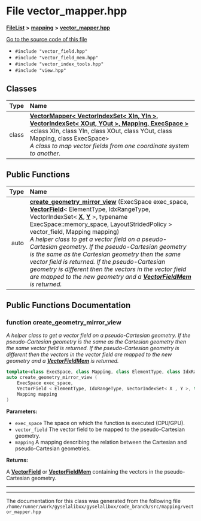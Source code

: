 

# File vector\_mapper.hpp



[**FileList**](files.md) **>** [**mapping**](dir_5300298560c4bf255ab9f36681603d89.md) **>** [**vector\_mapper.hpp**](vector__mapper_8hpp.md)

[Go to the source code of this file](vector__mapper_8hpp_source.md)



* `#include "vector_field.hpp"`
* `#include "vector_field_mem.hpp"`
* `#include "vector_index_tools.hpp"`
* `#include "view.hpp"`















## Classes

| Type | Name |
| ---: | :--- |
| class | [**VectorMapper&lt; VectorIndexSet&lt; XIn, YIn &gt;, VectorIndexSet&lt; XOut, YOut &gt;, Mapping, ExecSpace &gt;**](classVectorMapper_3_01VectorIndexSet_3_01XIn_00_01YIn_01_4_00_01VectorIndexSet_3_01XOut_00_01YOu77c12468788509067d2c0ef34f5e389c.md) &lt;class XIn, class YIn, class XOut, class YOut, class Mapping, class ExecSpace&gt;<br>_A class to map vector fields from one coordinate system to another._  |






















## Public Functions

| Type | Name |
| ---: | :--- |
|  auto | [**create\_geometry\_mirror\_view**](#function-create_geometry_mirror_view) (ExecSpace exec\_space, [**VectorField**](classVectorField.md)&lt; ElementType, IdxRangeType, VectorIndexSet&lt; [**X**](structX.md), [**Y**](structY.md) &gt;, typename ExecSpace::memory\_space, LayoutStridedPolicy &gt; vector\_field, Mapping mapping) <br>_A helper class to get a vector field on a pseudo-Cartesian geometry. If the pseudo-Cartesian geometry is the same as the Cartesian geometry then the same vector field is returned. If the pseudo-Cartesian geometry is different then the vectors in the vector field are mapped to the new geometry and a_ [_**VectorFieldMem**_](classVectorFieldMem.md) _is returned._ |




























## Public Functions Documentation




### function create\_geometry\_mirror\_view 

_A helper class to get a vector field on a pseudo-Cartesian geometry. If the pseudo-Cartesian geometry is the same as the Cartesian geometry then the same vector field is returned. If the pseudo-Cartesian geometry is different then the vectors in the vector field are mapped to the new geometry and a_ [_**VectorFieldMem**_](classVectorFieldMem.md) _is returned._
```C++
template<class ExecSpace, class Mapping, class ElementType, class IdxRangeType, class X, class Y, class LayoutStridedPolicy>
auto create_geometry_mirror_view (
    ExecSpace exec_space,
    VectorField < ElementType, IdxRangeType, VectorIndexSet< X , Y >, typename ExecSpace::memory_space, LayoutStridedPolicy > vector_field,
    Mapping mapping
) 
```





**Parameters:**


* `exec_space` The space on which the function is executed (CPU/GPU). 
* `vector_field` The vector field to be mapped to the pseudo-Cartesian geometry. 
* `mapping` A mapping describing the relation between the Cartesian and pseudo-Cartesian geometries.



**Returns:**

A [**VectorField**](classVectorField.md) or [**VectorFieldMem**](classVectorFieldMem.md) containing the vectors in the pseudo-Cartesian geometry. 





        

<hr>

------------------------------
The documentation for this class was generated from the following file `/home/runner/work/gyselalibxx/gyselalibxx/code_branch/src/mapping/vector_mapper.hpp`

